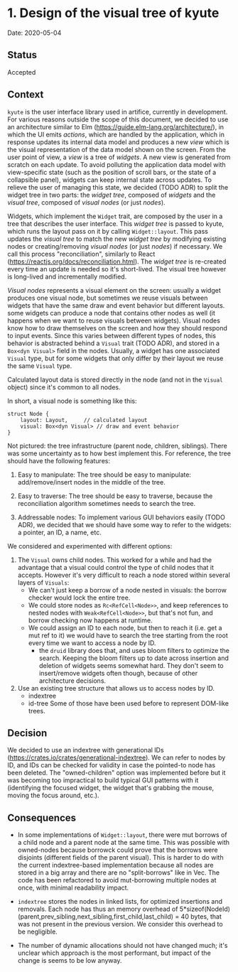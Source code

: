 # 1. Design of the visual tree of kyute

Date: 2020-05-04

## Status

Accepted

## Context

`kyute` is the user interface library used in artifice, currently in development. For various reasons outside the scope of this document,
we decided to use an architecture similar to Elm (https://guide.elm-lang.org/architecture/), in which the UI emits
_actions_, which are handled by the application, which in response updates its internal data model and produces a new 
_view_ which is the visual representation of the data model shown on the screen. From the user point of view, a _view_ is a tree of _widgets_. 
A new view is generated from scratch on each update. 
To avoid polluting the application data model with view-specific state (such as the position of scroll bars, or the 
state of a collapsible panel), widgets can keep internal state across updates. 
To relieve the user of managing this state, we decided (TODO ADR) to split the widget tree in two parts: the _widget tree_,
composed of _widgets_ and the _visual tree_, composed of _visual nodes_ (or just _nodes_).

Widgets, which implement the `Widget` trait, are composed by the user in a tree that describes the user interface.
This _widget tree_ is passed to kyute, which runs the layout pass on it by calling `Widget::layout`. 
This pass updates the _visual tree_ to match the new _widget tree_ by modifying existing nodes or creating/removing 
_visual nodes_ (or just _nodes_) if necessary. We call this process "reconciliation", similarly to React (https://reactjs.org/docs/reconciliation.html). 
The _widget tree_ is re-created every time an update is needed so it's short-lived. The visual tree however is long-lived and incrementally modified.

_Visual nodes_ represents a visual element on the screen: usually a widget produces one visual node, 
but sometimes we reuse visuals between widgets that have the same draw and event behavior but different layouts.
 some widgets can produce a node that contains other nodes as well (it happens when we want to reuse visuals between widgets).
Visual nodes know how to draw themselves on the screen and how they should respond to input events.
Since this varies between different types of nodes, this behavior is abstracted behind a `Visual` trait (TODO ADR), and stored in a `Box<dyn Visual>` field in the nodes.
Usually, a widget has one associated `Visual` type, but for some widgets that only differ by their layout we reuse the same
`Visual` type.

Calculated layout data is stored directly in the node (and not in the `Visual` object) since it's common to all nodes. 

In short, a visual node is something like this:
```
struct Node {
    layout: Layout,     // calculated layout
    visual: Box<dyn Visual> // draw and event behavior
}
```
Not pictured: the tree infrastructure (parent node, children, siblings).
There was some uncertainty as to how best implement this. 
For reference, the tree should have the following features:

1. Easy to manipulate:
    The tree should be easy to manipulate: add/remove/insert nodes in the middle of the tree.

2. Easy to traverse:
    The tree should be easy to traverse, because the reconciliation algorithm sometimes needs to search the tree.

3. Addressable nodes:
    To implement various GUI behaviors easily (TODO ADR), we decided that we should have some way to refer to the widgets:
    a pointer, an ID, a name, etc.


We considered and experimented with different options:
1. The `Visual` owns child nodes. This worked for a while and had the advantage that a visual could control the type of 
child nodes that it accepts. However it's very difficult to reach a node stored within several layers of `Visuals`:
    - We can't just keep a borrow of a node nested in visuals: the borrow checker would lock the entire tree.
    - We could store nodes as `Rc<RefCell<Node>>`, and keep references to nested nodes with `Weak<RefCell<Node>>`,
      but that's not fun, and borrow checking now happens at runtime. 
    - We could assign an ID to each node, but then to reach it (i.e. get a mut ref to it) we would have to search the 
    tree starting from the root every time we want to access a node by ID.
        - the `druid` library does that, and uses bloom filters to optimize the search. Keeping the bloom filters up to date
          across insertion and deletion of widgets seems somewhat hard. 
          They don't seem to insert/remove widgets often though, because of other architecture decisions.
2. Use an existing tree structure that allows us to access nodes by ID.
    - indextree
    - id-tree
Some of those have been used before to represent DOM-like trees.
    

## Decision
We decided to use an indextree with generational IDs (https://crates.io/crates/generational-indextree). We can refer to nodes
by ID, and IDs can be checked for validity in case the pointed-to node has been deleted. The "owned-children" option was
implemented before but it was becoming too impractical to build typical GUI patterns with it (identifying the focused widget, 
the widget that's grabbing the mouse, moving the focus around, etc.).


## Consequences
- In some implementations of `Widget::layout`, there were mut borrows of a child node and a parent node at the same time.
This was possible with owned-nodes because borrowck could prove that the borrows were disjoints (different fields of the parent visual).
This is harder to do with the current indextree-based implementation because all nodes are stored in a big array and 
there are no "split-borrows" like in Vec. The code has been refactored to avoid mut-borrowing multiple nodes at once,
with minimal readability impact.

- `indextree` stores the nodes in linked lists, for optimized insertions and removals. 
Each node has thus an memory overhead of 5*sizeof(NodeId) (parent,prev_sibling,next_sibling,first_child,last_child) = 40 bytes,
that was not present in the previous version. We consider this overhead to be negligible.

- The number of dynamic allocations should not have changed much; it's unclear which approach is the most performant,
but impact of the change is seems to be low anyway.   